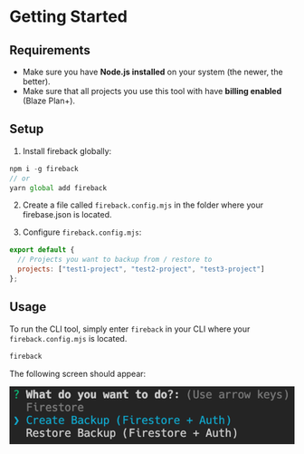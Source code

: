 # Getting Started

## Requirements

- Make sure you have **Node.js installed** on your system (the newer, the better).
- Make sure that all projects you use this tool with have **billing enabled** (Blaze Plan+).

## Setup

1. Install fireback globally:

```js
npm i -g fireback
// or
yarn global add fireback
```

2. Create a file called `fireback.config.mjs` in the folder where your firebase.json is located.

3. Configure `fireback.config.mjs`:

```js
export default {
  // Projects you want to backup from / restore to
  projects: ["test1-project", "test2-project", "test3-project"]
};
```

## Usage

To run the CLI tool, simply enter `fireback` in your CLI where your `fireback.config.mjs` is located.

```bash
fireback
```

The following screen should appear:

![startscreen](https://github.com/lupas/fireback/blob/master/docs/startscreen.png?raw=true "Start Screen")